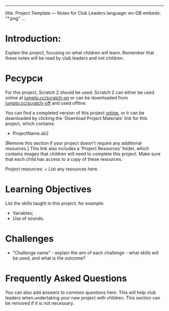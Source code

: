 * * *

title: Project Template — Notes for Club Leaders language: en-GB embeds: "*.png" ...

# Introduction:

Explain the project, focusing on what children will learn. Remember that these notes will be read by club leaders and not children.

# Ресурси

For this project, Scratch 2 should be used. Scratch 2 can either be used online at [jumpto.cc/scratch-on](http://jumpto.cc/scratch-on) or can be downloaded from [jumpto.cc/scratch-off](http://jumpto.cc/scratch-off) and used offline.

You can find a completed version of this project [online](http://scratch.mit.edu/projects/32722912/#editor), or it can be downloaded by clicking the 'Download Project Materials' link for this project, which contains:

+ ProjectName.sb2

[Remove this section if your project doesn't require any additional resources.] This link also includes a 'Project Resources' folder, which contains images that children will need to complete this project. Make sure that each child has access to a copy of these resources.

Project resources: + List any resources here.

# Learning Objectives

List the skills taught in this project, for example:

+ Variables;
+ Use of sounds.

# Challenges

+ "Challenge name" - explain the aim of each challenge - what skills will be used, and what is the outcome?

# Frequently Asked Questions

You can also add answers to common questions here. This will help club leaders when undertaking your new project with children. This section can be removed if it is not necessary.